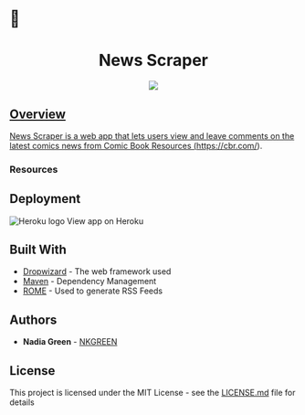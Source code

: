 # :newspaper: <h1 align="center">News Scraper</h1>

<p align="center">
  <a href="http://forthebadge.com/" target="_blank">
    <img src="http://forthebadge.com/images/badges/uses-js.svg"/>
    </p>

## Overview

News Scraper is a web app that lets users view and leave comments on the latest comics news from Comic Book Resources (https://cbr.com/).

### Resources


## Deployment

![Heroku logo](https://d4yt8xl9b7in.cloudfront.net/assets/home/logotype-heroku.png) View app on Heroku

## Built With

* [Dropwizard](http://www.dropwizard.io/1.0.2/docs/) - The web framework used
* [Maven](https://maven.apache.org/) - Dependency Management
* [ROME](https://rometools.github.io/rome/) - Used to generate RSS Feeds
 

## Authors

* **Nadia Green** - [NKGREEN](https://github.com/NKGRREN)

## License

This project is licensed under the MIT License - see the [LICENSE.md](LICENSE.md) file for details
